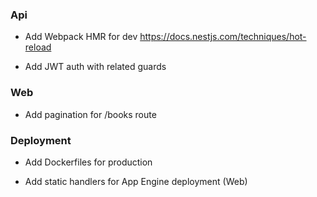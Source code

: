 ### Api

- Add Webpack HMR for dev
  https://docs.nestjs.com/techniques/hot-reload

- Add JWT auth with related guards


### Web

- Add pagination for /books route


### Deployment

- Add Dockerfiles for production

- Add static handlers for App Engine deployment (Web)
